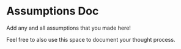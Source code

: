 # Assumptions Doc

Add any and all assumptions that you made here!

Feel free to also use this space to document your thought process.